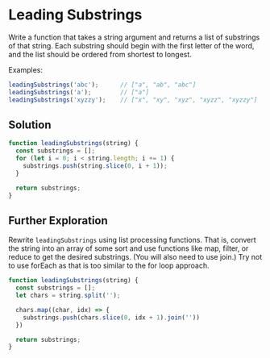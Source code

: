 # Leading Substrings
Write a function that takes a string argument and returns a list of substrings of that string. Each substring should begin with the first letter of the word, and the list should be ordered from shortest to longest.

Examples:
```js
leadingSubstrings('abc');      // ["a", "ab", "abc"]
leadingSubstrings('a');        // ["a"]
leadingSubstrings('xyzzy');    // ["x", "xy", "xyz", "xyzz", "xyzzy"]
```


## Solution
```js
function leadingSubstrings(string) {
  const substrings = [];
  for (let i = 0; i < string.length; i += 1) {
    substrings.push(string.slice(0, i + 1));
  }

  return substrings;
}
```

## Further Exploration
Rewrite `leadingSubstrings` using list processing functions. That is, convert the string into an array of some sort and use functions like map, filter, or reduce to get the desired substrings. (You will also need to use join.) Try not to use forEach as that is too similar to the for loop approach.
```js
function leadingSubstrings(string) {
  const substrings = [];
  let chars = string.split('');

  chars.map((char, idx) => {
    substrings.push(chars.slice(0, idx + 1).join(''))
  })

  return substrings;
}
```